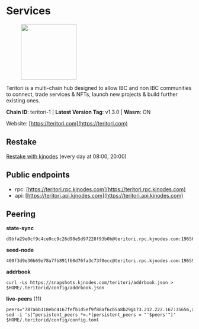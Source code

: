 # Services

<figure><img src="https://raw.githubusercontent.com/kj89/testnet_manuals/main/pingpub/logos/teritori.png" width="150" alt=""><figcaption></figcaption></figure>

Teritori is a multi-chain hub designed to allow IBC and non IBC communities  to connect, trade services & NFTs, launch new projects & build further existing ones.

**Chain ID**: teritori-1 | **Latest Version Tag**: v1.3.0 | **Wasm**: ON

Website: [https://teritori.com](https://teritori.com)

## Restake

[Restake with kjnodes](https://restake.app/teritori/torivaloper184ln03hkpt75uhrrr26f66kvcqvf4yn4nc2xjm) (every day at 08:00, 20:00)
## Public endpoints

* rpc: [https://teritori.rpc.kjnodes.com](https://teritori.rpc.kjnodes.com)
* api: [https://teritori.api.kjnodes.com](https://teritori.api.kjnodes.com)

## Peering

**state-sync**

```
d9bfa29e0cf9c4ce0cc9c26d98e5d97228f93b0b@teritori.rpc.kjnodes.com:19656
```

**seed-node**

```
400f3d9e30b69e78a7fb891f60d76fa3c73f0ecc@teritori.rpc.kjnodes.com:19659
```

**addrbook**
```
curl -Ls https://snapshots.kjnodes.com/teritori/addrbook.json > $HOME/.teritorid/config/addrbook.json
```

**live-peers** (11)
```
peers="787a6b318ebc4167fefb1d5ef9f88af6cb5a8b29@173.212.222.167:35656,ad95a806c87682a553725a76329646425607d79f@65.108.105.25:10856,406fc7fe86ba396cb7fc8616c546f21a1d3c51cd@89.58.57.158:26656,9c5393bb5611f8c3aaa0abde1ce753284c1428d0@141.95.34.175:27656,106490318e51355bc6d72e7941a0080f8b8256b9@185.16.39.14:26656,6085c32b26fb1baa4b16b426f5d56f2fff81cfc7@135.181.165.246:26656,e627e9bbff303c96e859de00e5deaaf5104911cd@51.15.228.89:26656,722b63e6c65628b929f22013dcbcde980210cb44@176.9.127.54:26656,5a98d637a16b16bf425a4a785c9d11a7d1e5b8a0@65.21.131.215:26736,82ebb17ddac20928fb8107201dad9f5aea7f9132@198.244.200.3:26656,d9bfa29e0cf9c4ce0cc9c26d98e5d97228f93b0b@144.76.163.233:19656"
sed -i 's|^persistent_peers *=.*|persistent_peers = "'$peers'"|' $HOME/.teritorid/config/config.toml
```
